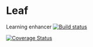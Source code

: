 # Leaf
Learning enhancer
[![Build status](https://ci.appveyor.com/api/projects/status/github/KristiyanVachev/leaf?branch=master&svg=true)](https://ci.appveyor.com/project/KristiyanVachev/leaf)

[![Coverage Status](https://coveralls.io/repos/github/KristiyanVachev/Leaf/badge.svg?branch=master)](https://coveralls.io/github/KristiyanVachev/Leaf?branch=master)
